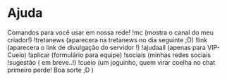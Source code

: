 # Ajuda
Comandos para você usar em nossa rede!
!mc (mostra o canal do meu criador!)
!tretanews (aparecera na tretanews no dia seguinte ;D)
!link (aparecera o link de divulgação do servidor !)
!ajudaall (apenas para VIP-Cueio)
!aplicar (formulário para equipe)
!sociais (minhas redes sociais
!sugestão ( em breve..!)
!cueio (um joguinho, quem virar coelha no chat primeiro perde! Boa sorte ;D )
